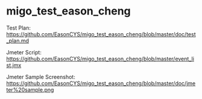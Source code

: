 # migo_test_eason_cheng

Test Plan: https://github.com/EasonCYS/migo_test_eason_cheng/blob/master/doc/test_plan.md

Jmeter Script: https://github.com/EasonCYS/migo_test_eason_cheng/blob/master/event_list.jmx

Jmeter Sample Screenshot: https://github.com/EasonCYS/migo_test_eason_cheng/blob/master/doc/jmeter%20sample.png
